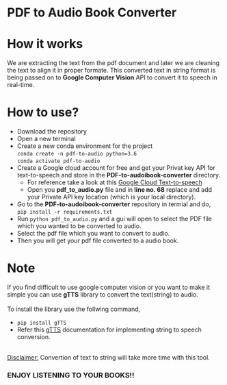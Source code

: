 
# PDF to Audio Book Converter 

# How it works

We are extracting the text from the pdf document and later we are cleaning the text to align it in proper formate. This converted text in string format is being passed on to **Google Computer Vision** API to convert it to speech in real-time.

# How to use?

- Download the repository
- Open a new terminal
- Create a new conda environment for the project </br>
  ```conda create -n pdf-to-audio python=3.6``` </br>
  ```conda activate pdf-to-audio```
- Create a Google cloud account for free and get your Privat key API for text-to-speech and store in the **PDF-to-audoibook-converter** directory.
  - For reference take a look at this [Google Cloud Text-to-speech](https://cloud.google.com/text-to-speech/docs/libraries)
  - Open you **pdf_to_audio.py** file and in **line no. 68** replace and add your Private API key location (which is your local directory).
- Go to the **PDF-to-audoibook-converter** repository in termial and do, </br>
  ```pip install -r requirements.txt```
- Run ```python pdf_to_audio.py``` and a gui will open to select the PDF file which you wanted to be converted to audio.
- Select the pdf file which you want to convert to audio.
- Then you will get your pdf file converted to a audio book.

# Note

If you find difficult to use google computer vision or you want to make it simple you can use **gTTS** library to convert the text(string) to audio. </br></br>
To install the library use the follwing command, </br> 
- ```pip install gTTS``` 
- Refer this [gTTS](https://gtts.readthedocs.io/en/latest/) documentation for implementing string to speech conversion. 

</br> 
<ins>Disclaimer:</ins> Convertion of text to string will take more time with this tool.


### ENJOY LISTENING TO YOUR BOOKS!! 
